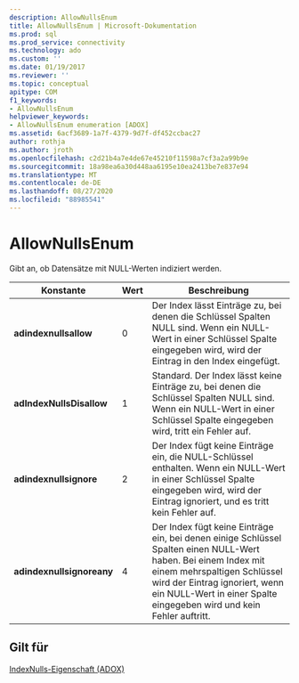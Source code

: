 ```yaml
---
description: AllowNullsEnum
title: AllowNullsEnum | Microsoft-Dokumentation
ms.prod: sql
ms.prod_service: connectivity
ms.technology: ado
ms.custom: ''
ms.date: 01/19/2017
ms.reviewer: ''
ms.topic: conceptual
apitype: COM
f1_keywords:
- AllowNullsEnum
helpviewer_keywords:
- AllowNullsEnum enumeration [ADOX]
ms.assetid: 6acf3689-1a7f-4379-9d7f-df452ccbac27
author: rothja
ms.author: jroth
ms.openlocfilehash: c2d21b4a7e4de67e45210f11598a7cf3a2a99b9e
ms.sourcegitcommit: 18a98ea6a30d448aa6195e10ea2413be7e837e94
ms.translationtype: MT
ms.contentlocale: de-DE
ms.lasthandoff: 08/27/2020
ms.locfileid: "88985541"
---
```

# <a name="allownullsenum"></a>AllowNullsEnum
Gibt an, ob Datensätze mit NULL-Werten indiziert werden.  
  
|Konstante|Wert|Beschreibung|  
|--------------|-----------|-----------------|  
|**adindexnullsallow**|0|Der Index lässt Einträge zu, bei denen die Schlüssel Spalten NULL sind. Wenn ein NULL-Wert in einer Schlüssel Spalte eingegeben wird, wird der Eintrag in den Index eingefügt.|  
|**adIndexNullsDisallow**|1|Standard. Der Index lässt keine Einträge zu, bei denen die Schlüssel Spalten NULL sind. Wenn ein NULL-Wert in einer Schlüssel Spalte eingegeben wird, tritt ein Fehler auf.|  
|**adindexnullsignore**|2|Der Index fügt keine Einträge ein, die NULL-Schlüssel enthalten. Wenn ein NULL-Wert in einer Schlüssel Spalte eingegeben wird, wird der Eintrag ignoriert, und es tritt kein Fehler auf.|  
|**adindexnullsignoreany**|4|Der Index fügt keine Einträge ein, bei denen einige Schlüssel Spalten einen NULL-Wert haben. Bei einem Index mit einem mehrspaltigen Schlüssel wird der Eintrag ignoriert, wenn ein NULL-Wert in einer Spalte eingegeben wird und kein Fehler auftritt.|  
  
## <a name="applies-to"></a>Gilt für  
 [IndexNulls-Eigenschaft (ADOX)](./indexnulls-property-adox.md)